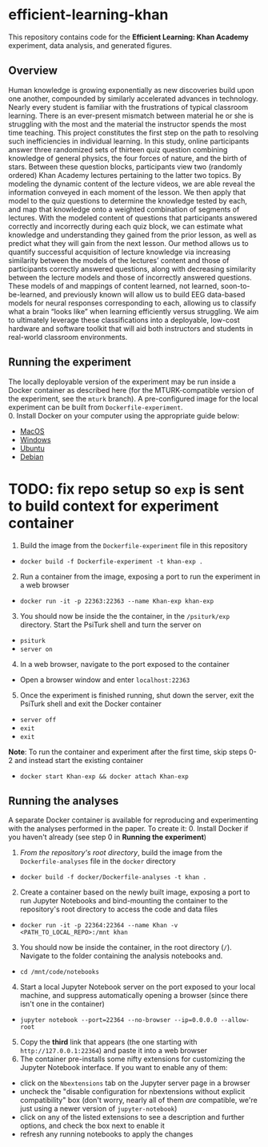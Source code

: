 # efficient-learning-khan

This repository contains code for the **Efficient Learning: Khan Academy** experiment, data analysis, and generated figures.


## Overview

Human knowledge is growing exponentially as new discoveries build upon one another, compounded by similarly accelerated advances in technology.  Nearly every student is familiar with the frustrations of typical classroom learning.  There is an ever-present mismatch between material he or she is struggling with the most and the material the instructor spends the most time teaching. This project constitutes the first step on the path to resolving such inefficiencies in individual learning. In this study, online participants answer three randomized sets of thirteen quiz question combining knowledge of general physics, the four forces of nature, and the birth of stars. Between these question blocks, participants view two (randomly ordered) Khan Academy lectures pertaining to the latter two topics. By modeling the dynamic content of the lecture videos, we are able reveal the information conveyed in each moment of the lesson. We then apply that model to the quiz questions to determine the knowledge tested by each, and map that knowledge onto a weighted combination of segments of lectures. With the modeled content of questions that participants answered correctly and incorrectly during each quiz block, we can estimate what knowledge and understanding they gained from the prior lesson, as well as predict what they will gain from the next lesson. Our method allows us to quantify successful acquisition of lecture knowledge via increasing similarity between the models of the lectures’ content and those of participants correctly answered questions, along with decreasing similarity between the lecture models and those of incorrectly answered questions. These models of and mappings of content learned, not learned, soon-to-be-learned, and previously known will allow us to build EEG data-based models for neural responses corresponding to each, allowing us to classify what a brain “looks like” when learning efficiently versus struggling. We aim to ultimately leverage these classifications into a deployable, low-cost hardware and software toolkit that will aid both instructors and students in real-world classroom environments.

## Running the experiment
The locally deployable version of the experiment may be run inside a Docker container as described here (for the MTURK-compatible version of the experiment, see the `mturk` branch).  A pre-configured image for the local experiment can be built from `Dockerfile-experiment`.  
0. Install Docker on your computer using the appropriate guide below:
- [MacOS](https://docs.docker.com/docker-for-mac/install/#download-docker-for-mac)
- [Windows](https://docs.docker.com/docker-for-windows/install/)
- [Ubuntu](https://docs.docker.com/engine/installation/linux/docker-ce/ubuntu/)
- [Debian](https://docs.docker.com/engine/installation/linux/docker-ce/debian/)
# TODO: fix repo setup so `exp` is sent to build context for experiment container
1. Build the image from the `Dockerfile-experiment` file in this repository
 - `docker build -f Dockerfile-experiment -t khan-exp .`
2. Run a container from the image, exposing a port to run the experiment in a web browser
- `docker run -it -p 22363:22363 --name Khan-exp khan-exp`
3. You should now be inside the the container, in the `/psiturk/exp` directory. Start the PsiTurk shell and turn the server on
- `psiturk`
- `server on`
4. In a web browser, navigate to the port exposed to the container
- Open a browser window and enter `localhost:22363`
5. Once the experiment is finished running, shut down the server, exit the PsiTurk shell and exit the Docker container
- `server off`
- `exit`
- `exit`

**Note**: To run the container and experiment after the first time, skip steps 0-2 and instead start the existing container
- `docker start Khan-exp && docker attach Khan-exp`


## Running the analyses
A separate Docker container is available for reproducing and experimenting with the analyses performed in the paper. To create it:
0. Install Docker if you haven't already (see step 0 in **Running the experiment**)
1. _From the repository's root directory_, build the image from the `Dockerfile-analyses` file in the `docker` directory
- `docker build -f docker/Dockerfile-analyses -t khan .`
2. Create a container based on the newly built image, exposing a port to run Jupyter Notebooks and bind-mounting the container to the repository's root directory to access the code and data files
- `docker run -it -p 22364:22364 --name Khan -v <PATH_TO_LOCAL_REPO>:/mnt khan`
3. You should now be inside the container, in the root directory (`/`). Navigate to the folder containing the analysis notebooks and.
- `cd /mnt/code/notebooks`
4. Start a local Jupyter Notebook server on the port exposed to your local machine, and suppress automatically opening a browser (since there isn't one in the container)
- `jupyter notebook --port=22364 --no-browser --ip=0.0.0.0 --allow-root`
5. Copy the **third** link that appears (the one starting with `http://127.0.0.1:22364`) and paste it into a web browser
6. The container pre-installs some nifty extensions for customizing the Jupyter Notebook interface.  If you want to enable any of them:
- click on the `Nbextensions` tab on the Jupyter server page in a browser
- uncheck the "disable configuration for nbextensions without explicit compatibility" box (don't worry, nearly all of them _are_ compatible, we're just using a newer version of `jupyter-notebook`)
- click on any of the listed extensions to see a description and further options, and check the box next to enable it
- refresh any running notebooks to apply the changes
